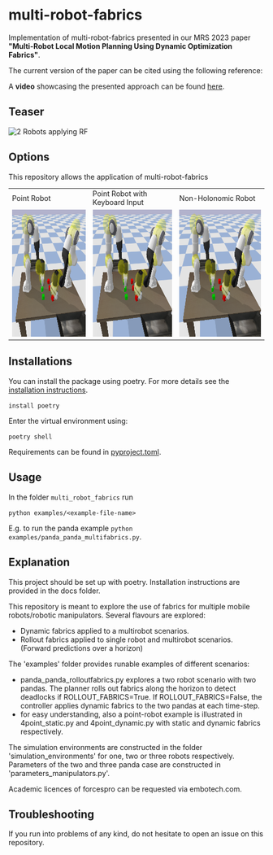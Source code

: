 # multi-robot-fabrics

Implementation of multi-robot-fabrics presented in our MRS 2023 paper **"Multi-Robot Local Motion Planning Using Dynamic Optimization Fabrics"**.

The current version of the paper can be cited using the following reference:

A **video** showcasing the presented approach can be found [here](https://www.youtube.com/@amrlab).


## Teaser
<img src="assets/video_rf_cv_2robots.gif" alt="2 Robots applying RF">

## Options
This repository allows the application of multi-robot-fabrics

<table>
 <tr>
  <td> Point Robot </td>
  <td> Point Robot with Keyboard Input </td>
  <td> Non-Holonomic Robot </td>
 </tr>
 <tr>
  <td> <img src="/assets/2panda_scenario.png" width="250" height="250"/> </td>
  <td> <img src="/assets/2panda_scenario.png" width="250" height="250"/> </td>  
  <td> <img src="/assets/2panda_scenario.png" width="250" height="250"/> </td>
 </tr>
</table>

## Installations
You can install the package using poetry. For more details see the [installation instructions](docs/installation.md).

    install poetry

Enter the virtual environment using:

    poetry shell

Requirements can be found in [pyproject.toml](pyproject.toml). 

## Usage
In the folder `multi_robot_fabrics` run

    python examples/<example-file-name>

E.g. to run the panda example `python examples/panda_panda_multifabrics.py`.
    
## Explanation
This project should be set up with poetry. Installation instructions are provided in the docs folder.

This repository is meant to explore the use of fabrics for multiple mobile robots/robotic manipulators.
Several flavours are explored:
- Dynamic fabrics applied to a multirobot scenarios. 
- Rollout fabrics applied to single robot and multirobot scenarios. (Forward predictions over a horizon)

The 'examples' folder provides runable examples of different scenarios:
- panda_panda_rolloutfabrics.py explores a two robot scenario with two pandas. 
    The planner rolls out fabrics along the horizon to detect deadlocks if ROLLOUT_FABRICS=True.
    If ROLLOUT_FABRICS=False, the controller applies dynamic fabrics to the two pandas at each time-step.
- for easy understanding, also a point-robot example is illustrated in 4point_static.py and 4point_dynamic.py with 
    static and dynamic fabrics respectively.

The simulation environments are constructed in the folder 'simulation_environments' for one, two or three robots respectively.
Parameters of the two and three panda case are constructed in 'parameters_manipulators.py'.

Academic licences of forcespro can be requested via embotech.com.

## Troubleshooting

If you run into problems of any kind, do not hesitate to open an issue on this repository.
